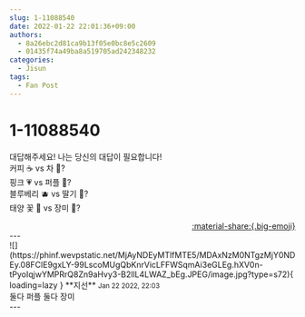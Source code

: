 ```yaml
---
slug: 1-11088540
date: 2022-01-22 22:01:36+09:00
authors:
  - 8a26ebc2d81ca9b13f05e0bc8e5c2609
  - 01435f74a49ba8a519705ad242348232
categories:
  - Jisun
tags:
  - Fan Post
---
```


# 1-11088540

<div class="post-container" markdown="1">
<div class="content-container md-sidebar__scrollwrap" markdown="1">

대답해주세요! 나는 당신의 대답이 필요합니다!<br> 커피 ☕ vs 차 🍵?<br> 핑크 💗 vs 퍼플 💜?<br> 블루베리 🫐 vs 딸기 🍓?<br> 태양 꽃 🌻 vs 장미 🌹?

</div>
</div>

<div style="text-align: right;" markdown="1">
<a href="https://weverse.io/fromis9/fanpost/1-11088540" style="text-align: right;">:material-share:{.big-emoji}</a>
</div>
---

<div class="comments-container md-sidebar__scrollwrap" markdown="1">
<div class="comment" markdown="1">
<div class='id-container' markdown="1">
![](https://phinf.wevpstatic.net/MjAyNDEyMTlfMTE5/MDAxNzM0NTgzMjY0NDEy.08FClE9gxLY-99LscoMUgQbKnrVicLFFWSqmAi3eGLEg.hXV0n-tPyoIqjwYMPRrQ8Zn9aHvy3-B2llL4LWAZ_bEg.JPEG/image.jpg?type=s72){ loading=lazy }
**<span class="artist">지선</span>** <small>Jan 22 2022, 22:03</small><br>
</div>
<div class='comment-body' markdown="1">
둘다 퍼플 둘다 장미
</div>
</div>
</div>
---
